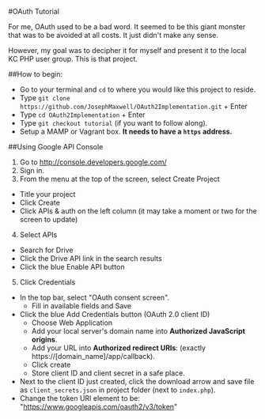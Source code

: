 #OAuth Tutorial

For me, OAuth used to be a bad word. It seemed to be this giant monster that was to be avoided at all costs. It just didn't make any sense.

However, my goal was to decipher it for myself and present it to the local KC PHP user group. This is that project.

##How to begin:

* Go to your terminal and `cd` to where you would like this project to reside.
* Type `git clone https://github.com/JosephMaxwell/OAuth2Implementation.git` + Enter
* Type `cd OAuth2Implementation` + Enter
* Type `git checkout tutorial` (if you want to follow along).
* Setup a MAMP or Vagrant box. **It needs to have a `https` address.**

##Using Google API Console

1. Go to http://console.developers.google.com/
2. Sign in.
3. From the menu at the top of the screen, select Create Project
  * Title your project
  * Click Create
  * Click APIs & auth on the left column (it may take a moment or two for the screen to update)
4. Select APIs
  * Search for Drive
  * Click the Drive API link in the search results
  * Click the blue Enable API button
5. Click Credentials
  * In the top bar, select "OAuth consent screen".
    * Fill in available fields and Save 
  * Click the blue Add Credentials button (OAuth 2.0 client ID)
    * Choose Web Application
    * Add your local server's domain name into **Authorized JavaScript origins**.
    * Add your URL into **Authorized redirect URIs**: (exactly https://[domain_name]/app/callback).
    * Click create
    * Store client ID and client secret in a safe place.
  * Next to the client ID just created, click the download arrow and save file as `client_secrets.json` in project folder (next to `index.php`).
  * Change the token URI element to be: "https://www.googleapis.com/oauth2/v3/token"

